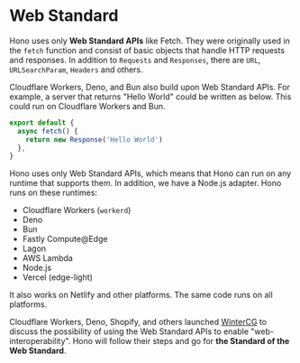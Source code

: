 # Web Standard

Hono uses only **Web Standard APIs** like Fetch.
They were originally used in the `fetch` function and consist of basic objects that handle HTTP requests and responses.
In addition to `Requests` and `Responses`, there are `URL`, `URLSearchParam`, `Headers` and others.

Cloudflare Workers, Deno, and Bun also build upon Web Standard APIs.
For example, a server that returns "Hello World" could be written as below. This could run on Cloudflare Workers and Bun.

```ts
export default {
  async fetch() {
    return new Response('Hello World')
  },
}
```

Hono uses only Web Standard APIs, which means that Hono can run on any runtime that supports them.
In addition, we have a Node.js adapter. Hono runs on these runtimes:

- Cloudflare Workers (`workerd`)
- Deno
- Bun
- Fastly Compute@Edge
- Lagon
- AWS Lambda
- Node.js
- Vercel (edge-light)

It also works on Netlify and other platforms.
The same code runs on all platforms.

Cloudflare Workers, Deno, Shopify, and others launched [WinterCG](https://wintercg.org) to discuss the possibility of using the Web Standard APIs to enable "web-interoperability".
Hono will follow their steps and go for **the Standard of the Web Standard**.
